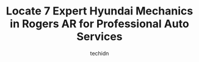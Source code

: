 ---
layout: ampstory
image: https://images.unsplash.com/photo-1608585793629-ec02326b1e4b?ixlib=rb-4.0.3&ixid=MnwxMjA3fDB8MHxwaG90by1wYWdlfHx8fGVufDB8fHx8&auto=format&fit=crop&w=640&h=853&q=80
author: techidn
featured: false
description: Trust your vehicles maintenance and repairs to the 7 best Hyundai Mechanic in Rogers AR, USA. With their extensive experience, cutting-edge technology, and commitment to customer satisfacti
title: Locate 7 Expert Hyundai Mechanics in Rogers AR for Professional Auto Services
cover:
   title: Locate 7 Expert Hyundai Mechanics in Rogers AR for Professional Auto Services
   subtitle: Rickpate
   background: https://images.unsplash.com/photo-1608585793629-ec02326b1e4b?ixlib=rb-4.0.3&ixid=MnwxMjA3fDB8MHxwaG90by1wYWdlfHx8fGVufDB8fHx8&auto=format&fit=crop&w=640&h=853&q=80

pages: 
 - layout: thirds
   top: <h1>#1 Crain Hyundai of Bentonville</h1>
   bottom: "<p>Andy, my sales man, is the best! Just bought a 2020 Hyundai Sonata and love my car! Andy made sure everything went smoothly and is so grateful for our business! I feel so</p>"
   background: https://www.knot35.com/toplist/wp-content/uploads/2023/06/best-hyundai-mechanic-1-in-rogers-ar-1685832508.jpeg
   backgroundblur: true
 - layout: thirds
   top: <h1>#2 The KAR Shop</h1>
   bottom: "<p>2700 N Woods Ln, Rogers, AR 72756, United States</p>"
   background: https://www.knot35.com/toplist/wp-content/uploads/2023/06/best-hyundai-mechanic-2-in-rogers-ar-1685832508.jpeg
   cta:
      link: https://www.knot35.com/toplist/locate-7-expert-hyundai-mechanics-in-rogers-ar-for-professional-auto-services/
      text: Locate 7 Expert Hyundai Mechanics in Rogers AR for Professional Auto Services
 - layout: thirds
   top: <h1>#3 Kwik Kar Auto Repair and Service Center</h1>
   bottom: "<p>2214 W Walnut St, Rogers, AR 72756, United States</p>"
   background: https://www.knot35.com/toplist/wp-content/uploads/2023/06/best-hyundai-mechanic-3-in-rogers-ar-1685832509.jpeg
   cta:
      link: https://www.knot35.com/toplist/locate-7-expert-hyundai-mechanics-in-rogers-ar-for-professional-auto-services/
      text: Locate 7 Expert Hyundai Mechanics in Rogers AR for Professional Auto Services
 - layout: thirds
   top: <h1>#4 Buy Wright Auto Sales</h1>
   bottom: "<p>2838 S 8th St, Rogers, AR 72758, United States</p>"
   background: https://images.unsplash.com/photo-1546497974-b213c9efb599?ixlib=rb-4.0.3&ixid=MnwxMjA3fDB8MHxwaG90by1wYWdlfHx8fGVufDB8fHx8&auto=format&fit=crop&w=640&h=853&q=80
   cta:
      link: https://www.knot35.com/toplist/locate-7-expert-hyundai-mechanics-in-rogers-ar-for-professional-auto-services/
      text: Locate 7 Expert Hyundai Mechanics in Rogers AR for Professional Auto Services
 - layout: thirds
   top: <h1>#5 Bob Moreys Auto Body</h1>
   bottom: "<p>1019 N Walton Blvd, Bentonville, AR 72712, United States</p>"
   background: https://images.unsplash.com/photo-1595364397663-fca4f075d796?ixlib=rb-4.0.3&ixid=MnwxMjA3fDB8MHxwaG90by1wYWdlfHx8fGVufDB8fHx8&auto=format&fit=crop&w=640&h=853&q=80
   cta:
      link: https://www.knot35.com/toplist/locate-7-expert-hyundai-mechanics-in-rogers-ar-for-professional-auto-services/
      text: Locate 7 Expert Hyundai Mechanics in Rogers AR for Professional Auto Services
 - layout: thirds
   top: <h1>#6 HCS Auto Repair Rogers</h1>
   bottom: "<p>1418 W Walnut St, Rogers, AR 72756, United States</p>"
   background: https://images.unsplash.com/photo-1608411404720-c8f0417bcdba?ixlib=rb-4.0.3&ixid=MnwxMjA3fDB8MHxwaG90by1wYWdlfHx8fGVufDB8fHx8&auto=format&fit=crop&w=640&h=853&q=80
   cta:
      link: https://www.knot35.com/toplist/locate-7-expert-hyundai-mechanics-in-rogers-ar-for-professional-auto-services/
      text: Locate 7 Expert Hyundai Mechanics in Rogers AR for Professional Auto Services
 - layout: thirds
   top: <h1>#7 Advanced Automotive</h1>
   bottom: "<p>2412 S 8th St, Rogers, AR 72758, United States</p>"
   background: https://images.unsplash.com/photo-1522441815192-d9f04eb0615c?ixlib=rb-4.0.3&ixid=MnwxMjA3fDB8MHxwaG90by1wYWdlfHx8fGVufDB8fHx8&auto=format&fit=crop&w=640&h=853&q=80
   cta:
      link: https://www.knot35.com/toplist/locate-7-expert-hyundai-mechanics-in-rogers-ar-for-professional-auto-services/
      text: Locate 7 Expert Hyundai Mechanics in Rogers AR for Professional Auto Services
 - layout: thirds
   middle: Continue reading...
   background: https://images.unsplash.com/photo-1509114397022-ed747cca3f65?ixlib=rb-4.0.3&ixid=MnwxMjA3fDB8MHxwaG90by1wYWdlfHx8fGVufDB8fHx8&auto=format&fit=crop&w=640&h=853&q=80
   cta:
      link: https://www.knot35.com/toplist/locate-7-expert-hyundai-mechanics-in-rogers-ar-for-professional-auto-services/
      text: Locate 7 Expert Hyundai Mechanics in Rogers AR for Professional Auto Services
      
---